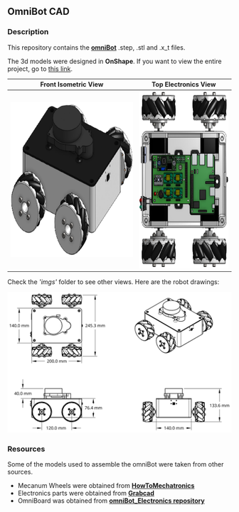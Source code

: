 ## OmniBot CAD

### Description

This repository contains the **[omniBot](https://github.com/felipemohr/omniBot)** .step, .stl and .x_t files.

The 3d models were designed in **OnShape**. If you want to view the entire project, go to [this link](https://cad.onshape.com/documents/e18008fd6dfa5e394bfbe217/w/5d0c567c5c1cdf1283da7a70/e/cfb7d70bc535503aea561975?renderMode=0&uiState=61ce40eeab1be4741a4f0ede).

Front Isometric View       |  Top Electronics View
:-------------------------:|:-------------------------:
<img src="imgs/front_isometric_view.png" alt="Front Isometric View" height="350"/>  |  <img src="imgs/top_view_electronics.png" alt="Top Electronics View"  height="400"/> 

Check the *'imgs'* folder to see other views.
Here are the robot drawings:

<img src="imgs/drawing.png" alt="Drawing" width="800"/>

### Resources
Some of the models used to assemble the omniBot were taken from other sources.

- Mecanum Wheels were obtained from **[HowToMechatronics](https://howtomechatronics.com/projects/arduino-mecanum-wheels-robot/)**
- Electronics parts were obtained from **[Grabcad](https://grabcad.com/library)**
- OmniBoard was obtained from **[omniBot_Electronics repository](https://github.com/felipemohr/omniBot_Electronics)**

